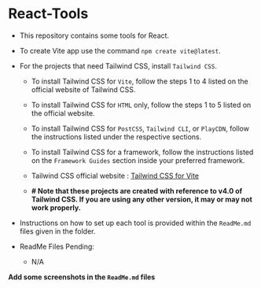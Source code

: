 # React-Tools

-   This repository contains some tools for React.

-   To create Vite app use the command `npm create vite@latest`.

-   For the projects that need Tailwind CSS, install `Tailwind CSS`.

    -   To install Tailwind CSS for `Vite`, follow the steps 1 to 4 listed on the official website of Tailwind CSS.
    -   To install Tailwind CSS for `HTML` only, follow the steps 1 to 5 listed on the official website.
    -   To install Tailwind CSS for `PostCSS`, `Tailwind CLI`, or `PlayCDN`, follow the instructions listed under the respective sections.
    -   To install Tailwind CSS for a framework, follow the instructions listed on the `Framework Guides` section inside your preferred framework.
    -   Tailwind CSS official website : [Tailwind CSS for Vite](https://tailwindcss.com/docs/guides/vite)

    -   **# Note that these projects are created with reference to v4.0 of Tailwind CSS. If you are using any other version, it may or may not work properly.**

-   Instructions on how to set up each tool is provided within the `ReadMe.md` files given in the folder.

-   ReadMe Files Pending:
    -   N/A

**Add some screenshots in the `ReadMe.md` files**
